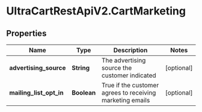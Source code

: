 # UltraCartRestApiV2.CartMarketing

## Properties

Name | Type | Description | Notes
------------ | ------------- | ------------- | -------------
**advertising_source** | **String** | The advertising source the customer indicated | [optional] 
**mailing_list_opt_in** | **Boolean** | True if the customer agrees to receiving marketing emails | [optional] 


